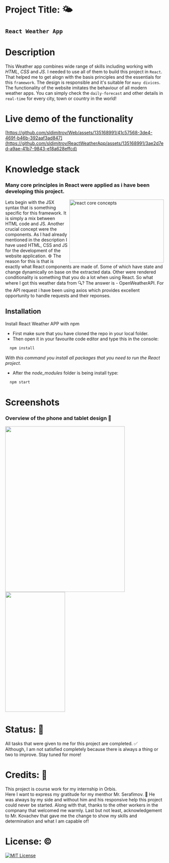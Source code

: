 # Project Title: 🌤️
## `React Weather App`

# Description #
 This Weather app combines wide range of skills including working with *HTML*, *CSS* and *JS*. I needed to use all of them to build this project in `React`. That helped me to get alogn with the basis principles and the essentials for this `framework`.
The design is responsible and it's suitable for `many divices`. The functionality of the website imitates the behaviour of all modern weather apps. You can simply check the `daily-forecast` and other details in `real-time` for every city, town or country in the world! 

# Live demo of the functionality #
[https://github.com/sldimitrov/Web/assets/135168991/41c57568-3de4-469f-b46b-392aaf3ad847](https://github.com/sldimitrov/ReactWeatherApp/assets/135168991/3ae2d7ed-a9ae-41b7-9843-e18a628effcd)

# Knowledge stack #
 ### Many core principles in React were applied as i have been developing this project.
 <img align="right" width="300" height="200" alt="react core concepts" src="https://github.com/sldimitrov/ReactWeatherApp/assets/135168991/7b864aeb-9cf4-49a4-905e-ec10290f2932" /> 
 Lets begin with the JSX syntax that is something specific for this framework. It is simply a mix between HTML code and JS. 
 Another crucial concept were the components. As I had already mentioned in the description I have used HTML, CSS and JS for the development of the website application. ⚙️
 The reason for this is that is exactly what React components are made of. 
Some of which have state and change dynamically on base on the extracted data. Other were rendered conditionality is something that you do a lot when using React. So what where I got this weather data from 🔍? The answer is - OpenWeatherAPI. For the API request i have been using axios which provides excellent opportunity to handle requests and their reponses. 


## Installation

Install React Weather APP with npm

* First make sure that you have cloned the repo in your local folder.
* Then open it in your favourite code editor and type this in the console:

```bash
  npm install
```
*With this command you install all packages that you need to run the React project.*
* After the *node_modules* folder is being install type:
```bash
  npm start
```

# Screenshots #
### Overview of the phone and tablet design 🎨
<img src="https://github.com/sldimitrov/Web/assets/135168991/8f616d41-3f13-4cee-96e3-87a258682fb2" width="380" height="525"/>
<img src="https://github.com/sldimitrov/Web/assets/135168991/d6b6d2e9-a095-4411-b551-91db94212ba5" width="190" height="380" />

# Status: 📶
All tasks that were given to me for this project are completed. ✅ <br/> 
Although, I am not satisfied completely because there is always a thing or two to improve. Stay tuned for more!

# Credits: 📝
This project is course work for my internship in Orbis. <br/>
Here I want to express my gratitude for my menthor Mr. Serafimov. 🙏 He was always by my side and without him and his responsive help this project could never be started. Along with that, thanks to the other workers in the compnany that welcomed me warmly. Last but not least, acknowledgement to Mr. Kovachev that gave me the change to show my skills and determination and what I am capable of!

# License: ©️
[![MIT License](https://img.shields.io/badge/License-MIT-green.svg)](https://choosealicense.com/licenses/mit/)
